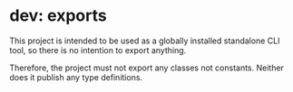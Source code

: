 # dev: exports

This project is intended to be used as a globally installed standalone CLI tool,
so there is no intention to export anything.

Therefore, the project must not export any classes not constants. Neither does it publish any type definitions.
